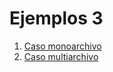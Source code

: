 # Ejemplos 3

1. [Caso monoarchivo](https://github.com/repos-SO-UdeA/lab4/tree/master/code/basic/3/mono)
2. [Caso multiarchivo](https://github.com/repos-SO-UdeA/lab4/tree/master/code/basic/3/multi)
